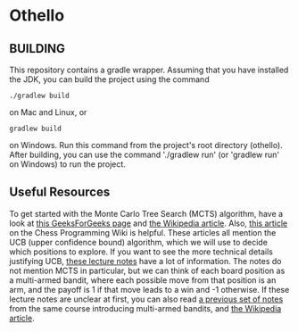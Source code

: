 # Othello

## BUILDING

This repository contains a gradle wrapper.
Assuming that you have installed the JDK, you can build the project using the command

	./gradlew build

on Mac and Linux, or

	gradlew build

on Windows. 
Run this command from the project's root directory (othello). 
After building, you can use the command './gradlew run' (or 'gradlew run' on Windows) 
to run the project.

## Useful Resources

To get started with the Monte Carlo Tree Search (MCTS) algorithm, have a look at
[this GeeksForGeeks page](https://www.geeksforgeeks.org/ml-monte-carlo-tree-search-mcts/) and 
[the Wikipedia article](https://en.wikipedia.org/wiki/Monte_Carlo_tree_search).
Also, [this article](https://www.chessprogramming.org/Monte-Carlo_Tree_Search) on the Chess Programming Wiki is helpful.
These articles all mention the UCB (upper confidence bound) algorithm, which we will use to decide which positions to explore.
If you want to see the more technical details justifying UCB, [these lecture notes](https://ieor8100.github.io/mab/Lecture%203.pdf)
have a lot of information.
The notes do not mention MCTS in particular, but we can think of each board position as a multi-armed bandit, where each possible
move from that position is an arm, and the payoff is 1 if that move leads to a win and -1 otherwise.
If these lecture notes are unclear at first, you can also read [a previous set of notes](https://ieor8100.github.io/mab/Lecture%202.pdf)
from the same course introducing multi-armed bandits, and [the Wikipedia article](https://en.wikipedia.org/wiki/Multi-armed_bandit).

